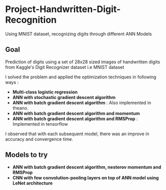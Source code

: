 Project-Handwritten-Digit-Recognition
=====================================
Using MNIST dataset, recognizing digits through different ANN Models

Goal
----
Prediction of digits using a set of 28x28 sized images of handwritten digits from Kaggle's Digit Recognizer dataset i.e MNIST dataset

I solved the problem and applied the optimization techniques in following ways : 
* **Multi-class logistic regression**
* **ANN with stochastic gradient descent algorithm**
* **ANN with batch gradient descent algorithm** : Also implemented in theano.
* **ANN with batch gradient descent algorithm and momentum**
* **ANN with batch gradient descent algorithm and RMSProp** : Implemented in tensorflow

I observed that with each subsequent model, there was an improve in accuracy and convergence time.

Models to try
-------------
* **ANN with batch gradient descent algorithm, nesterov momentum and RMSProp**
* **CNN with few convolution-pooling layers on top of ANN model using LeNet architecture**
